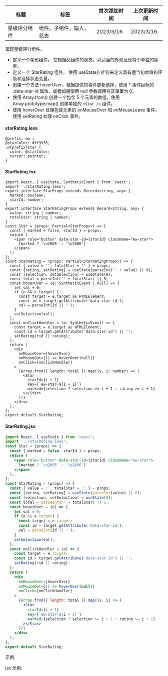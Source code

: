 | 标题         | 标签                     | 首次添加时间 | 上次更新时间 |
| ------------ | ------------------------ | ------------ | ------------ |
| 星级评分组件 | 组件，子组件，输入，状态 | 2023/3/16    | 2023/3/16    |

呈现星级评分组件。

- 定义一个星形组件。 它根据父组件的状态，以适当的外观呈现每个单独的星星。
- 定义一个 StarRating 组件。 使用 useState() 挂钩来定义具有适当初始值的评级和选择状态变量。
- 创建一个方法 hoverOver，根据提供的事件更新选择，使用 \* 事件目标的 .data-star-id 属性，或者如果使用 null 参数调用将其重置为 0。
- 使用 Array.from() 创建一个包含 5 个元素的数组，使用 Array.prototype.map() 创建单独的 `<Star />` 组件。
- 使用 hoverOver 处理包装元素的 onMouseOver 和 onMouseLeave 事件。 使用 setRating 处理 onClick 事件。

#### starRating.less

```less
@prefix: ew-;
@starColor: #ff9933;
.@{prefix}star {
  color: @starColor;
  cursor: pointer;
}
```

#### StarRating.tsx

```tsx | pure
import React, { useState, SyntheticEvent } from 'react';
import './starRating.less';
export interface StarProps extends Record<string, any> {
  marked: boolean;
  starId: number;
}
export interface StarRatingProps extends Record<string, any> {
  value: string | number;
  totalStar: string | number;
}
const Star = (props: Partial<StarProps>) => {
  const { marked = false, starId } = props;
  return (
    <span role="button" data-star-id={starId} className="ew-star">
      {marked ? '\u2605' : '\u2606'}
    </span>
  );
};
const StarRating = (props: Partial<StarRatingProps>) => {
  const { value = '', totalStar = '' } = props;
  const [rating, setRating] = useState(parseInt('' + value) || 0);
  const [selection, setSelection] = useState(0);
  const total = parseInt('' + totalStar) || 5;
  const hoverOver = (e: SyntheticEvent | null) => {
    let val = 0;
    if (e && e.target) {
      const target = e.target as HTMLElement;
      const id = target.getAttribute('data-star-id');
      val = parseInt(id || '');
    }
    setSelection(val);
  };
  const onClickHandler = (e: SyntheticEvent) => {
    const target = e.target as HTMLElement;
    const id = target.getAttribute('data-star-id') || '';
    setRating(+id || rating);
  };
  return (
    <div
      onMouseOver={hoverOver}
      onMouseOut={() => hoverOver(null)}
      onClick={onClickHandler}
    >
      {Array.from({ length: total }).map((v, i: number) => (
        <Star
          starId={i + 1}
          key={`ew-star-${i + 1}`}
          marked={selection ? selection >= i + 1 : rating >= i + 1}
        ></Star>
      ))}
    </div>
  );
};
export default StarRating;
```

#### StarRating.jsx

```jsx | pure
import React, { useState } from 'react';
import '../starRating.less';
const Star = (props) => {
  const { marked = false, starId } = props;
  return (
    <span role="button" data-star-id={starId} className="ew-star">
      {marked ? '\u2605' : '\u2606'}
    </span>
  );
};
const StarRating = (props) => {
  const { value = '', totalStar = '' } = props;
  const [rating, setRating] = useState(parseInt(value) || 0);
  const [selection, setSelection] = useState(0);
  const total = parseInt('' + totalStar) || 5;
  const hoverOver = (e) => {
    let val = 0;
    if (e && e.target) {
      const target = e.target;
      const id = target.getAttribute('data-star-id');
      val = parseInt(id || '');
    }
    setSelection(val);
  };
  const onClickHandler = (e) => {
    const target = e.target;
    const id = target.getAttribute('data-star-id') || '';
    setRating(+id || rating);
  };
  return (
    <div
      onMouseOver={hoverOver}
      onMouseOut={() => hoverOver(null)}
      onClick={onClickHandler}
    >
      {Array.from({ length: total }).map((v, i) => (
        <Star
          starId={i + 1}
          key={`ew-star-${i + 1}`}
          marked={selection ? selection >= i + 1 : rating >= i + 1}
        ></Star>
      ))}
    </div>
  );
};
export default StarRating;
```

示例:

<code src="./Demo.zh-CN.tsx"></code>

jsx 示例:

<code src="./jsx/Demo.zh-CN.jsx"></code>
